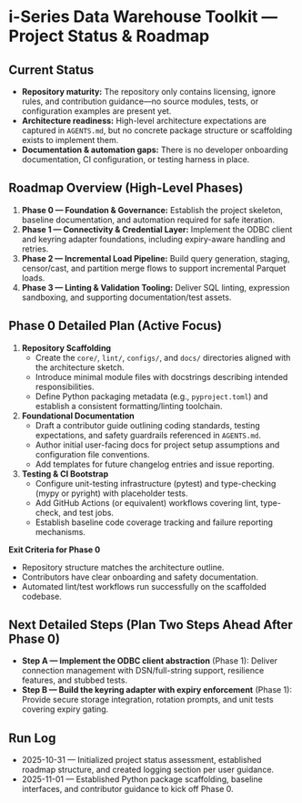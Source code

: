 # i-Series Data Warehouse Toolkit — Project Status & Roadmap

## Current Status
- **Repository maturity:** The repository only contains licensing, ignore rules, and contribution guidance—no source modules, tests, or configuration examples are present yet.
- **Architecture readiness:** High-level architecture expectations are captured in `AGENTS.md`, but no concrete package structure or scaffolding exists to implement them.
- **Documentation & automation gaps:** There is no developer onboarding documentation, CI configuration, or testing harness in place.

## Roadmap Overview (High-Level Phases)
1. **Phase 0 — Foundation & Governance:** Establish the project skeleton, baseline documentation, and automation required for safe iteration.
2. **Phase 1 — Connectivity & Credential Layer:** Implement the ODBC client and keyring adapter foundations, including expiry-aware handling and retries.
3. **Phase 2 — Incremental Load Pipeline:** Build query generation, staging, censor/cast, and partition merge flows to support incremental Parquet loads.
4. **Phase 3 — Linting & Validation Tooling:** Deliver SQL linting, expression sandboxing, and supporting documentation/test assets.

## Phase 0 Detailed Plan (Active Focus)
1. **Repository Scaffolding**
   - Create the `core/`, `lint/`, `configs/`, and `docs/` directories aligned with the architecture sketch.
   - Introduce minimal module files with docstrings describing intended responsibilities.
   - Define Python packaging metadata (e.g., `pyproject.toml`) and establish a consistent formatting/linting toolchain.
2. **Foundational Documentation**
   - Draft a contributor guide outlining coding standards, testing expectations, and safety guardrails referenced in `AGENTS.md`.
   - Author initial user-facing docs for project setup assumptions and configuration file conventions.
   - Add templates for future changelog entries and issue reporting.
3. **Testing & CI Bootstrap**
   - Configure unit-testing infrastructure (pytest) and type-checking (mypy or pyright) with placeholder tests.
   - Add GitHub Actions (or equivalent) workflows covering lint, type-check, and test jobs.
   - Establish baseline code coverage tracking and failure reporting mechanisms.

**Exit Criteria for Phase 0**
- Repository structure matches the architecture outline.
- Contributors have clear onboarding and safety documentation.
- Automated lint/test workflows run successfully on the scaffolded codebase.

## Next Detailed Steps (Plan Two Steps Ahead After Phase 0)
- **Step A — Implement the ODBC client abstraction** (Phase 1): Deliver connection management with DSN/full-string support, resilience features, and stubbed tests.
- **Step B — Build the keyring adapter with expiry enforcement** (Phase 1): Provide secure storage integration, rotation prompts, and unit tests covering expiry gating.

## Run Log
- 2025-10-31 — Initialized project status assessment, established roadmap structure, and created logging section per user guidance.
- 2025-11-01 — Established Python package scaffolding, baseline interfaces, and contributor guidance to kick off Phase 0.
